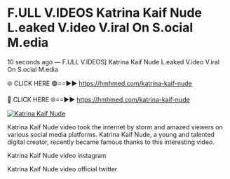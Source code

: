 # F.ULL V.IDEOS Katrina Kaif Nude L.eaked V.ideo V.iral On S.ocial M.edia

10 seconds ago — F.ULL V.IDEOS] Katrina Kaif Nude L.eaked V.ideo V.iral On S.ocial M.edia

🌐 CLICK HERE 🟢==►► https://hmhmed.com/katrina-kaif-nude

🔴 CLICK HERE 🌐==►► https://hmhmed.com/katrina-kaif-nude

[![Katrina Kaif Nude](https://i.imgur.com/dJHk4Zq.gif)](https://hmhmed.com/katrina-kaif-nude)

Katrina Kaif Nude video took the internet by storm and amazed viewers on various social media platforms. Katrina Kaif Nude, a young and talented digital creator, recently became famous thanks to this interesting video.

Katrina Kaif Nude video instagram

Katrina Kaif Nude video official twitter